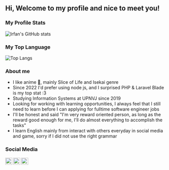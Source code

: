 ## Hi, Welcome to my profile and nice to meet you!

### My Profile Stats
![Irfan's GitHub stats](https://github-readme-stats.vercel.app/api?username=eerfunn&hide=stars&count_private=true&show_icons=true)

### My Top Language
![Top Langs](https://github-readme-stats.vercel.app/api/top-langs/?username=eerfunn&layout=compact)

### About me
- I like anime 💖, mainly Slice of Life and Isekai genre
- Since 2022 I'd prefer using node js, and I surprised PHP & Laravel Blade is my top stat :3
- Studying Information Systems at UPNVJ since 2019
- Looking for working with learning opportunities,  I always feel that I still need to learn before I can applying for fulltime software engineer jobs
- I'll be honest and said "I'm very reward oriented person, as long as the reward good enough for me, I'll do almost everything to accomplish the tasks"
- I learn English mainly from interact with others everyday in social media and game, sorry if I did not use the right grammar

### Social Media
<a href="https://www.linkedin.com/in/irfannadabs/">
  <img align="left" alt="Irfan's Linked In" width="22px" src="https://raw.githubusercontent.com/peterthehan/peterthehan/master/assets/linkedin.svg" />
</a>
<a href="https://www.instagram.com/irfannbsin/">
  <img align="left" alt="Irfan's Instagram" width="22px" src="https://raw.githubusercontent.com/hussainweb/hussainweb/main/icons/instagram.png" />
</a>
<a href="https://twitter.com/irfannadabs">
  <img align="left" alt="Irfan's Twitter" width="22px" src="https://raw.githubusercontent.com/peterthehan/peterthehan/master/assets/twitter.svg" />
</a>


<!--
**eerfunn/eerfunn** is a ✨ _special_ ✨ repository because its `README.md` (this file) appears on your GitHub profile.


Here are some ideas to get you started:

- 🔭 I’m currently working on ...
- 🌱 I’m currently learning ...
- 👯 I’m looking to collaborate on ...
- 🤔 I’m looking for help with ...
- 💬 Ask me about ...
- 📫 How to reach me: ...
- 😄 Pronouns: ...
- ⚡ Fun fact: ...
-->
